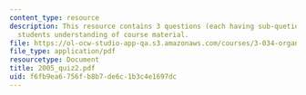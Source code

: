 ```yaml
---
content_type: resource
description: This resource contains 3 questions (each having sub-quetions) to test
  students understanding of course material.
file: https://ol-ocw-studio-app-qa.s3.amazonaws.com/courses/3-034-organic-biomaterials-chemistry-fall-2005/f6fb9ea6756fb8b7de6c1b3c4e1697dc_2005_quiz2.pdf
file_type: application/pdf
resourcetype: Document
title: 2005_quiz2.pdf
uid: f6fb9ea6-756f-b8b7-de6c-1b3c4e1697dc
---
```

